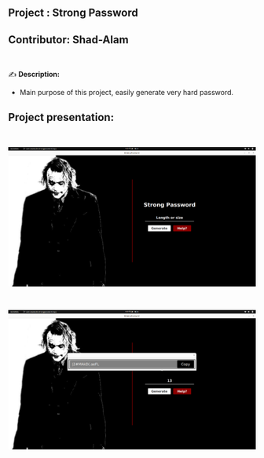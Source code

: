 ## Project    : Strong Password
## Contributor: Shad-Alam 

<br/>

:writing_hand: **Description:** <br/>

- Main purpose of this project, easily generate very hard password. <br/>

## Project presentation: 

<br/> 

![ezcv logo](https://github.com/Shad-Alam/Strong-Password/blob/Strong-Password/Strong-Password/screenshots/s1.png)

<br/>

![ezcv logo](https://github.com/Shad-Alam/Strong-Password/blob/Strong-Password/Strong-Password/screenshots/s2.png)
